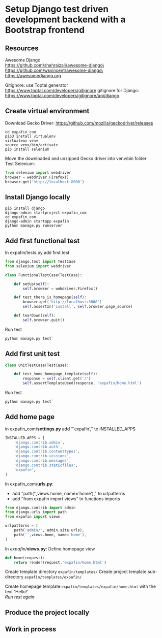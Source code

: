 # Setup Django test driven development backend with a Bootstrap frontend 

## Resources
Awesome Django\
https://github.com/shahraizali/awesome-django\
https://github.com/wsvincent/awesome-django\
https://awesomedjango.org

Gitignore: use Toptal generator\
https://www.toptal.com/developers/gitignore
gitignore for Django:\
https://www.toptal.com/developers/gitignore/api/django


## Create virtual environment
Download Gecko Driver: https://github.com/mozilla/geckodriver/releases
```
cd expafin_com
pip3 install virtualenv
virtualenv venv
source venv/bin/activate
pip install selenium
```
Move the downloaded and unzipped Gecko driver into venv/bin folder  
Test Selenium:
```python
from selenium import webdriver
browser = webdriver.Firefox()
browser.get('http://localhost:8000')
```


## Install Django locally  
```
pip install django
django-admin startproject expafin_com
cd expafin_com
django-admin startapp expafin
python manage.py runserver
```

## Add first functional test
In expafin/tests.py add first test
```python
from django.test import TestCase
from selenium import webdriver

class FunctionalTestCase(TestCase):

    def setUp(self):
        self.browser = webdriver.Firefox()

    def test_there_is_homepage(self):
        browser.get('http://localhost:8000')
        self.assertIn('install', self.browser.page_source)

    def tearDown(self):
        self.browser.quit()
```
Run test
``` python
python manage.py test`
```

## Add first unit test
``` python
class UnitTestCase(TestCase):

    def test_home_homepage_template(self):
        response = self.client.get('/')
        self.assertTemplateUsed(response, 'expafin/home.html')
```
Run test
``` python
python manage.py test`
```

## Add home page
in expafin_com/**settings.py** add "'expafin'," to INSTALLED_APPS
``` python
INSTALLED_APPS = [
    'django.contrib.admin',
    'django.contrib.auth',
    'django.contrib.contenttypes',
    'django.contrib.sessions',
    'django.contrib.messages',
    'django.contrib.staticfiles',
    'expafin',
]
```
In expafin_com/**urls.py**:
* add "path('',views.home, name='home')," to urlpatterns
* add "from expafin import views" to functions imports
``` python
from django.contrib import admin
from django.urls import path
from expafin import views

urlpatterns = [
    path('admin/', admin.site.urls),
    path('',views.home, name='home'),
]
```
In _expafin/_**views.py**:
Define homepage view
``` python
def home(request):
    return render(request,'expafin/home.html')
```
Create template directory `expafin/templates/`
Create project template sub-directory `expafin/templates/expafin/`

Create homepage template `expafin/templates/expafin/home.html` with the text 'Hello!'\
_Run test again_

## Produce the project locally  

## Work in process

